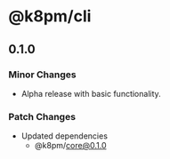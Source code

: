 # @k8pm/cli

## 0.1.0

### Minor Changes

- Alpha release with basic functionality.

### Patch Changes

- Updated dependencies
  - @k8pm/core@0.1.0
